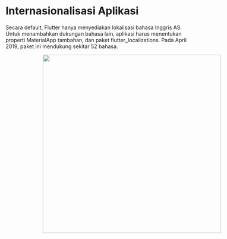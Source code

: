 # Internasionalisasi Aplikasi

Secara default, Flutter hanya menyediakan lokalisasi bahasa Inggris AS. Untuk menambahkan dukungan bahasa lain, aplikasi harus menentukan properti MaterialApp tambahan, dan paket flutter_localizations. Pada April 2019, paket ini mendukung sekitar 52 bahasa. 



<img src='images/hasil03-05.gif' height="480" style="margin-left: 100px">